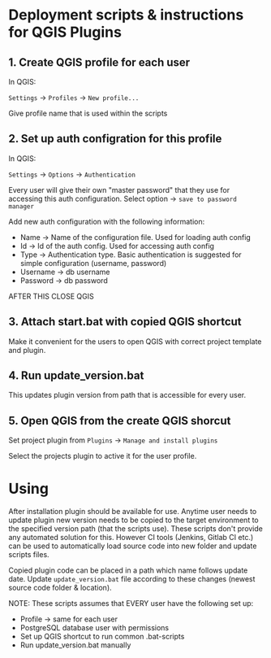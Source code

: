 # Deployment scripts & instructions for QGIS Plugins

## 1. Create QGIS profile for each user

In QGIS:

`Settings` -> `Profiles` -> `New profile...`

Give profile name that is used within the scripts

## 2. Set up auth configration for this profile

In QGIS:

`Settings` -> `Options` -> `Authentication`

Every user will give their own "master password" that they use for accessing this auth configuration. Select option -> `save to password manager`

Add new auth configuration with the following information:

- Name -> Name of the configuration file. Used for loading auth config
- Id -> Id of the auth config. Used for accessing auth config
- Type -> Authentication type. Basic authentication is suggested for simple configuration (username, password)
- Username -> db username
- Password -> db password

AFTER THIS CLOSE QGIS

## 3. Attach start.bat with copied QGIS shortcut

Make it convenient for the users to open QGIS with correct project template and plugin.

## 4. Run update_version.bat

This updates plugin version from path that is accessible for every user.

## 5. Open QGIS from the create QGIS shorcut

Set project plugin from `Plugins` -> `Manage and install plugins`

Select the projects plugin to active it for the user profile.

# Using

After installation plugin should be available for use. Anytime user needs to update plugin new version needs to be copied
to the target environment to the specified version path (that the scripts use). These scripts don't provide any automated solution for this.
However CI tools (Jenkins, Gitlab CI etc.) can be used to automatically load source code into new folder and update scripts files.

Copied plugin code can be placed in a path which name follows update date. Update `update_version.bat` file according to these changes (newest source code folder & location).

NOTE: These scripts assumes that EVERY user have the following set up:

- Profile -> same for each user
- PostgreSQL database user with permissions
- Set up QGIS shortcut to run common .bat-scripts
- Run update_version.bat manually
